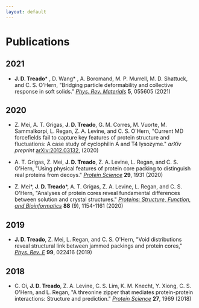 ```yaml
---
layout: default
---
```


# Publications

## 2021

* **J. D. Treado**\* , D. Wang\* , A. Boromand, M. P. Murrell, M. D. Shattuck, and C. S. O’Hern, "Bridging particle deformability and collective response in soft solids." [*Phys. Rev. Materials*](https://journals.aps.org/prmaterials/abstract/10.1103/PhysRevMaterials.5.055605) **5**, 055605 (2021)

## 2020

* Z. Mei, A. T. Grigas, **J. D. Treado**, G. M. Corres, M. Vuorte, M. Sammalkorpi, L. Regan, Z. A. Levine, and C. S. O'Hern, "Current MD forcefields fail to capture key features of protein structure and fluctuations: A case study of cyclophilin A and T4 lysozyme." *arXiv preprint* [arXiv:2012.03132](https://arxiv.org/abs/2012.03132), (2020)

* A. T. Grigas, Z. Mei, **J. D. Treado**, Z. A. Levine, L. Regan, and C. S. O'Hern, "Using physical features of protein core packing to distinguish real proteins from decoys." [*Protein Science*](https://onlinelibrary.wiley.com/doi/full/10.1002/pro.3914) **29**, 1931 (2020)

* Z. Mei\*, **J. D. Treado**\*, A. T. Grigas, Z. A. Levine, L. Regan, and C. S. O'Hern, "Analyses of protein cores reveal fundamental differences between solution and crystal structures." [*Proteins: Structure, Function, and Bioinformatics*](https://onlinelibrary.wiley.com/doi/full/10.1002/prot.25884) **88** (9), 1154-1161 (2020)

## 2019

* **J. D. Treado**, Z. Mei, L. Regan, and C. S. O'Hern, "Void distributions reveal structural link between jammed packings and protein cores," [*Phys. Rev. E*](https://journals.aps.org/pre/abstract/10.1103/PhysRevE.99.022416) **99**, 022416 (2019) 

## 2018

* C. Oi, **J. D. Treado**, Z. A. Levine, C. S. Lim, K. M. Knecht, Y. Xiong, C. S. O'Hern, and L. Regan, "A threonine zipper that mediates protein-protein interactions: Structure and prediction." [*Protein Science*](https://onlinelibrary.wiley.com/doi/full/10.1002/pro.3505) **27**, 1969 (2018)
